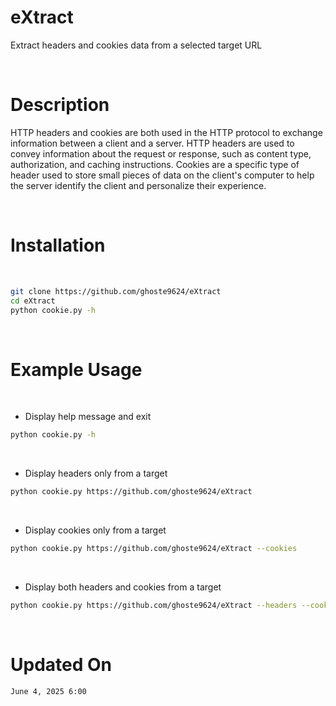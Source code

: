 # eXtract
Extract headers and cookies data from a selected target URL
 
<br>

# Description 
HTTP headers and cookies are both used in the HTTP protocol to exchange information between a client and a server. HTTP headers are used to convey information about the request or response, such as content type, authorization, and caching instructions. Cookies are a specific type of header used to store small pieces of data on the client's computer to help the server identify the client and personalize their experience. 

<br>

# Installation 

<br>

```bash
git clone https://github.com/ghoste9624/eXtract
cd eXtract
python cookie.py -h
```

<br>

# Example Usage

<br>

* Display help message and exit

```bash
python cookie.py -h
```

<br>

* Display headers only from a target

```bash
python cookie.py https://github.com/ghoste9624/eXtract
```
<br>

* Display cookies only from a target

```bash
python cookie.py https://github.com/ghoste9624/eXtract --cookies
```
<br>

* Display both headers and cookies from a target

```bash
python cookie.py https://github.com/ghoste9624/eXtract --headers --cookies
```

<br>

# Updated On
``
June 4, 2025 6:00
``
<br>
